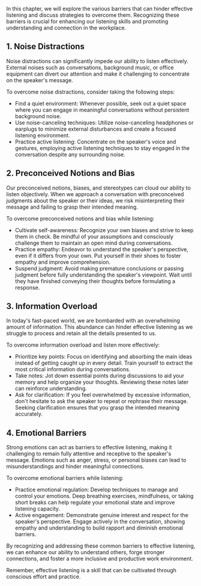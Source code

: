 
In this chapter, we will explore the various barriers that can hinder effective listening and discuss strategies to overcome them. Recognizing these barriers is crucial for enhancing our listening skills and promoting understanding and connection in the workplace.

1\. Noise Distractions
---------------------

Noise distractions can significantly impede our ability to listen effectively. External noises such as conversations, background music, or office equipment can divert our attention and make it challenging to concentrate on the speaker's message.

To overcome noise distractions, consider taking the following steps:

* Find a quiet environment: Whenever possible, seek out a quiet space where you can engage in meaningful conversations without persistent background noise.
* Use noise-canceling techniques: Utilize noise-canceling headphones or earplugs to minimize external disturbances and create a focused listening environment.
* Practice active listening: Concentrate on the speaker's voice and gestures, employing active listening techniques to stay engaged in the conversation despite any surrounding noise.

2\. Preconceived Notions and Bias
--------------------------------

Our preconceived notions, biases, and stereotypes can cloud our ability to listen objectively. When we approach a conversation with preconceived judgments about the speaker or their ideas, we risk misinterpreting their message and failing to grasp their intended meaning.

To overcome preconceived notions and bias while listening:

* Cultivate self-awareness: Recognize your own biases and strive to keep them in check. Be mindful of your assumptions and consciously challenge them to maintain an open mind during conversations.
* Practice empathy: Endeavor to understand the speaker's perspective, even if it differs from your own. Put yourself in their shoes to foster empathy and improve comprehension.
* Suspend judgment: Avoid making premature conclusions or passing judgment before fully understanding the speaker's viewpoint. Wait until they have finished conveying their thoughts before formulating a response.

3\. Information Overload
-----------------------

In today's fast-paced world, we are bombarded with an overwhelming amount of information. This abundance can hinder effective listening as we struggle to process and retain all the details presented to us.

To overcome information overload and listen more effectively:

* Prioritize key points: Focus on identifying and absorbing the main ideas instead of getting caught up in every detail. Train yourself to extract the most critical information during conversations.
* Take notes: Jot down essential points during discussions to aid your memory and help organize your thoughts. Reviewing these notes later can reinforce understanding.
* Ask for clarification: If you feel overwhelmed by excessive information, don't hesitate to ask the speaker to repeat or rephrase their message. Seeking clarification ensures that you grasp the intended meaning accurately.

4\. Emotional Barriers
---------------------

Strong emotions can act as barriers to effective listening, making it challenging to remain fully attentive and receptive to the speaker's message. Emotions such as anger, stress, or personal biases can lead to misunderstandings and hinder meaningful connections.

To overcome emotional barriers while listening:

* Practice emotional regulation: Develop techniques to manage and control your emotions. Deep breathing exercises, mindfulness, or taking short breaks can help regulate your emotional state and improve listening capacity.
* Active engagement: Demonstrate genuine interest and respect for the speaker's perspective. Engage actively in the conversation, showing empathy and understanding to build rapport and diminish emotional barriers.

By recognizing and addressing these common barriers to effective listening, we can enhance our ability to understand others, forge stronger connections, and foster a more inclusive and productive work environment.

Remember, effective listening is a skill that can be cultivated through conscious effort and practice.
